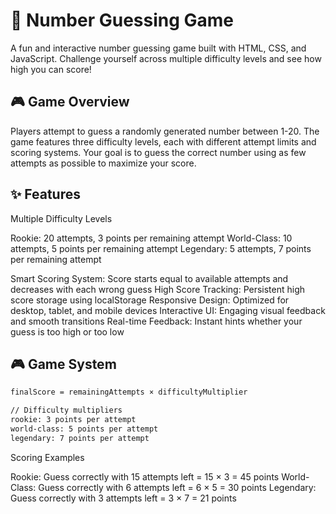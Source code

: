 # 🎲 Number Guessing Game

A fun and interactive number guessing game built with HTML, CSS, and JavaScript. Challenge yourself across multiple difficulty levels and see how high you can score!

## 🎮 Game Overview

Players attempt to guess a randomly generated number between 1-20. The game features three difficulty levels, each with different attempt limits and scoring systems. Your goal is to guess the correct number using as few attempts as possible to maximize your score.

## ✨ Features

Multiple Difficulty Levels

Rookie: 20 attempts, 3 points per remaining attempt
World-Class: 10 attempts, 5 points per remaining attempt
Legendary: 5 attempts, 7 points per remaining attempt

Smart Scoring System: Score starts equal to available attempts and decreases with each wrong guess
High Score Tracking: Persistent high score storage using localStorage
Responsive Design: Optimized for desktop, tablet, and mobile devices
Interactive UI: Engaging visual feedback and smooth transitions
Real-time Feedback: Instant hints whether your guess is too high or too low

## 🎮 Game System

```bash // Score calculation
finalScore = remainingAttempts × difficultyMultiplier

// Difficulty multipliers
rookie: 3 points per attempt
world-class: 5 points per attempt
legendary: 7 points per attempt
```

Scoring Examples

Rookie: Guess correctly with 15 attempts left = 15 × 3 = 45 points
World-Class: Guess correctly with 6 attempts left = 6 × 5 = 30 points
Legendary: Guess correctly with 3 attempts left = 3 × 7 = 21 points
